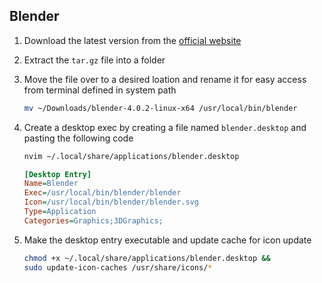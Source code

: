 ## Blender

1.  Download the latest version from the [official website](https://www.blender.org/download/)

1.  Extract the `tar.gz` file into a folder

1.  Move the file over to a desired loation and rename it for easy access from terminal defined in system path

    ```sh
    mv ~/Downloads/blender-4.0.2-linux-x64 /usr/local/bin/blender
    ```

1.  Create a desktop exec by creating a file named `blender.desktop` and pasting the following code

    ```sh
    nvim ~/.local/share/applications/blender.desktop
    ```

    ```ini
    [Desktop Entry]
    Name=Blender
    Exec=/usr/local/bin/blender/blender
    Icon=/usr/local/bin/blender/blender.svg
    Type=Application
    Categories=Graphics;3DGraphics;
    ```

1.  Make the desktop entry executable and update cache for icon update
    ```sh
    chmod +x ~/.local/share/applications/blender.desktop &&
    sudo update-icon-caches /usr/share/icons/*
    ```
